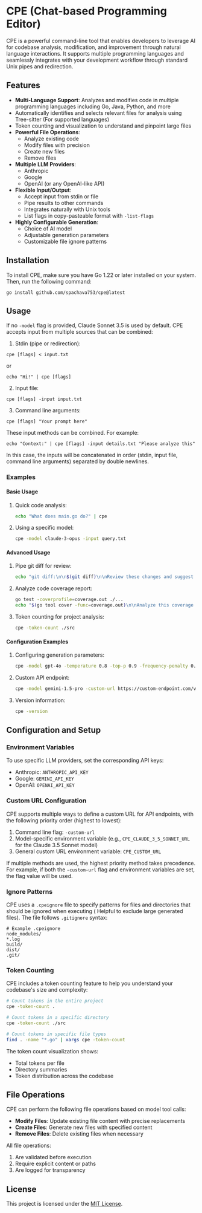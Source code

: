 # CPE (Chat-based Programming Editor)

CPE is a powerful command-line tool that enables developers to leverage AI for codebase analysis, modification, and
improvement through natural language interactions. It supports multiple programming languages and seamlessly integrates
with your development workflow through standard Unix pipes and redirection.

## Features

- **Multi-Language Support**: Analyzes and modifies code in multiple programming languages including Go, Java, Python,
  and more
- Automatically identifies and selects relevant files for analysis using Tree-sitter (For supported languages)
- Token counting and visualization to understand and pinpoint large files
- **Powerful File Operations**:
    - Analyze existing code
    - Modify files with precision
    - Create new files
    - Remove files
- **Multiple LLM Providers**:
    - Anthropic
    - Google
    - OpenAI (or any OpenAI-like API)
- **Flexible Input/Output**:
  - Accept input from stdin or file
  - Pipe results to other commands
  - Integrates naturally with Unix tools
  - List flags in copy-pasteable format with `-list-flags`
- **Highly Configurable Generation**:
    - Choice of AI model
    - Adjustable generation parameters
    - Customizable file ignore patterns

## Installation

To install CPE, make sure you have Go 1.22 or later installed on your system. Then, run the following command:

```
go install github.com/spachava753/cpe@latest
```

## Usage

If no `-model` flag is provided, Claude Sonnet 3.5 is used by default. CPE accepts input from multiple sources that can be combined:

1. Stdin (pipe or redirection):
```
cpe [flags] < input.txt
```
or
```
echo "Hi!" | cpe [flags]
```

2. Input file:
```
cpe [flags] -input input.txt
```

3. Command line arguments:
```
cpe [flags] "Your prompt here"
```

These input methods can be combined. For example:
```
echo "Context:" | cpe [flags] -input details.txt "Please analyze this"
```
In this case, the inputs will be concatenated in order (stdin, input file, command line arguments) separated by double newlines.

### Examples

#### Basic Usage

1. Quick code analysis:
   ```bash
   echo "What does main.go do?" | cpe
   ```

2. Using a specific model:
   ```bash
   cpe -model claude-3-opus -input query.txt
   ```

#### Advanced Usage

1. Pipe git diff for review:
   ```bash
   echo "git diff:\n\n$(git diff)\n\nReview these changes and suggest improvements" | cpe -model gpt-4o
   ```

2. Analyze code coverage report:
   ```bash
   go test -coverprofile=coverage.out ./...
   echo "$(go tool cover -func=coverage.out)\n\nAnalyze this coverage report and suggest areas needing more tests" | cpe
   ```

3. Token counting for project analysis:
   ```bash
   cpe -token-count ./src
   ```

#### Configuration Examples

1. Configuring generation parameters:
   ```bash
   cpe -model gpt-4o -temperature 0.8 -top-p 0.9 -frequency-penalty 0.5 < prompt.txt
   ```

2. Custom API endpoint:
   ```bash
   cpe -model gemini-1.5-pro -custom-url https://custom-endpoint.com/v1 < query.txt
   ```

3. Version information:
   ```bash
   cpe -version
   ```

## Configuration and Setup

### Environment Variables

To use specific LLM providers, set the corresponding API keys:

- Anthropic: `ANTHROPIC_API_KEY`
- Google: `GEMINI_API_KEY`
- OpenAI: `OPENAI_API_KEY`

### Custom URL Configuration

CPE supports multiple ways to define a custom URL for API endpoints, with the following priority order (highest to lowest):

1. Command line flag: `-custom-url`
2. Model-specific environment variable (e.g., `CPE_CLAUDE_3_5_SONNET_URL` for the Claude 3.5 Sonnet model)
3. General custom URL environment variable: `CPE_CUSTOM_URL`

If multiple methods are used, the highest priority method takes precedence. For example, if both the `-custom-url` flag and environment variables are set, the flag value will be used.

### Ignore Patterns

CPE uses a `.cpeignore` file to specify patterns for files and directories that should be ignored when executing (
Helpful to exclude large generated files). The file follows `.gitignore` syntax:

```gitignore
# Example .cpeignore
node_modules/
*.log
build/
dist/
.git/
```

### Token Counting

CPE includes a token counting feature to help you understand your codebase's size and complexity:

```bash
# Count tokens in the entire project
cpe -token-count .

# Count tokens in a specific directory
cpe -token-count ./src

# Count tokens in specific file types
find . -name "*.go" | xargs cpe -token-count
```

The token count visualization shows:

- Total tokens per file
- Directory summaries
- Token distribution across the codebase

## File Operations

CPE can perform the following file operations based on model tool calls:

- **Modify Files**: Update existing file content with precise replacements
- **Create Files**: Generate new files with specified content
- **Remove Files**: Delete existing files when necessary

All file operations:

1. Are validated before execution
2. Require explicit content or paths
3. Are logged for transparency

## License

This project is licensed under the [MIT License](LICENSE).
